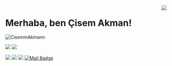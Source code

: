 <img align='right' src="https://github-readme-stats.vercel.app/api?username=CisemmAkmann&show_icons=true">

# Merhaba, ben Çisem Akman! 

<p align="left"> <img src="https://komarev.com/ghpvc/?username=CisemmAkmann" alt="CisemmAkmann" /> </p>

[![](https://img.shields.io/twitter/follow/cisem_akman?style=social)](https://www.twitter.com/cisem_akman)
[![](https://img.shields.io/github/followers/CisemmAkmann?style=social)](https://www.github.com/CisemmAkmann)



[![](https://img.shields.io/badge/twitter-%231DA1F2.svg?&style=for-the-badge&logo=twitter&logoColor=white)](https://www.twitter.com/cisem-akman)
[![](https://img.shields.io/badge/linkedin-%230077B5.svg?&style=for-the-badge&logo=linkedin&logoColor=white)](https://www.linkedin.com/in/cisemakman/)
[![](https://img.shields.io/badge/instagram-%23E4405F.svg?&style=for-the-badge&logo=instagram&logoColor=white)](https://instagram.com/cisemmakmann)
[![Mail Badge](https://img.shields.io/badge/cisemmakmann@gmail.com-c14438?style=for-the-badge&logo=Gmail&logoColor=white&link=mailto:cisemmakmann@gmail.com)](mailto:cisemmakmann@gmail.com)

